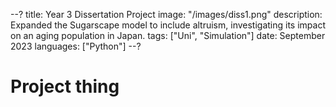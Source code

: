 --?
title: Year 3 Dissertation Project
image: "/images/diss1.png"
description: Expanded the Sugarscape model to include altruism, investigating its impact on an aging population in Japan.
tags: ["Uni", "Simulation"]
date: September 2023
languages: ["Python"]
--?

# Project thing